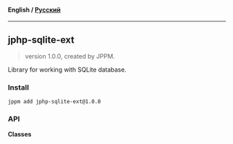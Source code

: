 #### **English** / [Русский](README.ru.md)

---

## jphp-sqlite-ext
> version 1.0.0, created by JPPM.

Library for working with SQLite database.

### Install
```
jppm add jphp-sqlite-ext@1.0.0
```

### API
**Classes**